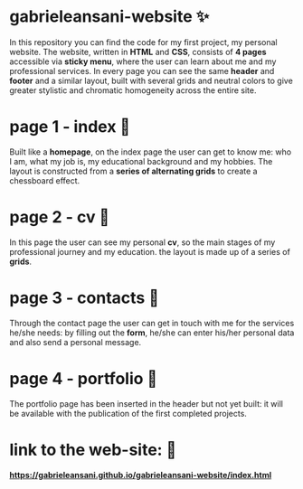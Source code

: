 # **gabrieleansani-website** ✨
In this repository you can find the code for my first project, my personal website. The website, written in **HTML** and **CSS**, consists of **4 pages** accessible via **sticky menu**, where the user can learn about me and my professional services.
In every page you can see the same **header** and **footer** and a similar layout, built with several grids and neutral colors to give greater stylistic and chromatic homogeneity across the entire site.
# **page 1 - index** 📍
Built like a **homepage**, on the index page the user can get to know me: who I am, what my job is, my educational background and my hobbies. The layout is constructed from a **series of alternating grids** to create a chessboard effect.
# **page 2 - cv** 📍
In this page the user can see my personal **cv**, so the main stages of my professional journey and my education. the layout is made up of a series of **grids**.
# **page 3 - contacts** 📍
Through the contact page the user can get in touch with me for the services he/she needs: by filling out the **form**, he/she can enter his/her personal data and also send a personal message.
# **page 4 - portfolio** 📍
The portfolio page has been inserted in the header but not yet built: it will be available with the publication of the first completed projects.
# **link to the web-site:** 🔽
**https://gabrieleansani.github.io/gabrieleansani-website/index.html**


